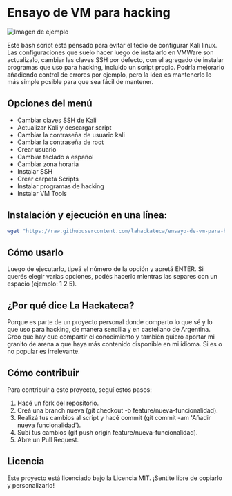# Ensayo de VM para hacking

![Imagen de ejemplo](./[screenshot-menu.png])

Este bash script está pensado para evitar el tedio de configurar Kali linux. Las configuraciones que suelo hacer luego de instalarlo en VMWare son actualizalo, cambiar las claves SSH por defecto, con el agregado de instalar programas que uso para hacking, incluido un script propio.
Podría mejorarlo añadiendo control de errores por ejemplo, pero la idea es mantenerlo lo más simple posible para que sea fácil de mantener.


## Opciones del menú
- Cambiar claves SSH de Kali
- Actualizar Kali y descargar script
- Cambiar la contraseña de usuario kali
- Cambiar la contraseña de root
- Crear usuario
- Cambiar teclado a español
- Cambiar zona horaria
- Instalar SSH
- Crear carpeta Scripts
- Instalar programas de hacking
- Instalar VM Tools


## Instalación y ejecución en una línea:
```bash
wget "https://raw.githubusercontent.com/lahackateca/ensayo-de-vm-para-hacking/refs/heads/main/ensayo-de-vm-para-hacking.sh" && chmod 700 ensayo-de-vm-para-hacking.sh && sudo ./ensayo-de-vm-para-hacking.sh
```


## Cómo usarlo
Luego de ejecutarlo, tipeá el número de la opción y apretá ENTER. Si querés elegir varias opciones, podés hacerlo mientras las separes con un espacio (ejemplo: 1 2 5).


## ¿Por qué dice La Hackateca?
Porque es parte de un proyecto personal donde comparto lo que sé y lo que uso para hacking, de manera sencilla y en castellano de Argentina. Creo que hay que compartir el conocimiento y también quiero aportar mi granito de arena a que haya más contenido disponible en mi idioma. Si es o no popular es irrelevante.


## Cómo contribuir
Para contribuir a este proyecto, seguí estos pasos:

1. Hacé un fork del repositorio.
2. Creá una branch nueva (git checkout -b feature/nueva-funcionalidad).
3. Realizá tus cambios al script y hacé commit (git commit -am 'Añadir nueva funcionalidad').
4. Subí tus cambios (git push origin feature/nueva-funcionalidad).
5. Abre un Pull Request.


## Licencia
Este proyecto está licenciado bajo la Licencia MIT. ¡Sentite libre de copiarlo y personalizarlo!
